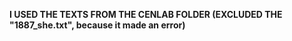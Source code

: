 **I USED THE TEXTS FROM THE CENLAB FOLDER (EXCLUDED THE "1887_she.txt", because it made an error)**
